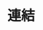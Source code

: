 ---
title: "連結"
links:
  - title: GitHub
    description: My github repo contains my implementation.
    website: https://github.com/JSian-Chih
    image: https://github.githubassets.com/images/modules/logos_page/GitHub-Mark.png
  - title: Linkedin
    description: I'm a student at National Cheng Kung University.
    website: https://www.linkedin.com/in/chao-hsien-chih-6a49aa242/
    # image: https://github.githubassets.com/images/modules/logos_page/GitHub-Mark.png
menu:
    main: 
        weight: 4
        params:
            icon: link

comments: false
---